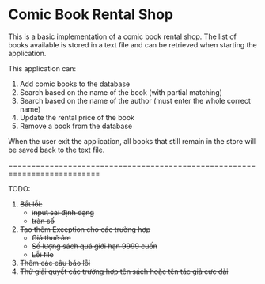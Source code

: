 # Comic Book Rental Shop
This is a basic implementation of a comic book rental shop.
The list of books available is stored in a text file and can be retrieved when starting the application.

This application can:
1. Add comic books to the database
2. Search based on the name of the book (with partial matching)
3. Search based on the name of the author (must enter the whole correct name)
4. Update the rental price of the book
5. Remove a book from the database

When the user exit the application, all books that still remain in the store will be saved back to the text file.

==========================================================================

TODO:
1. ~~Bắt lỗi:~~
   + ~~input sai định dạng~~
   + ~~tràn số~~
2. ~~Tạo thêm Exception cho các trường hợp~~
   + ~~Giá thuê âm~~
   + ~~Số lượng sách quá giới hạn 9999 cuốn~~
   + ~~Lỗi file~~
3. ~~Thêm các câu báo lỗi~~
4. ~~Thử giải quyết các trường hợp tên sách hoặc tên tác giả cực dài~~
   
